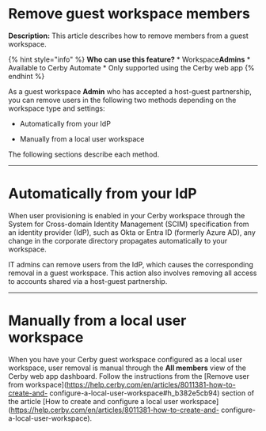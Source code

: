 # Remove guest workspace members

**Description:** This article describes how to remove members from a guest workspace.

{% hint style="info" %} **Who can use this feature?** * Workspace**Admins** *
Available to Cerby Automate * Only supported using the Cerby web app {%
endhint %}

As a guest workspace **Admin** who has accepted a host-guest partnership, you
can remove users in the following two methods depending on the workspace type
and settings:

  * Automatically from your IdP

  * Manually from a local user workspace 

The following sections describe each method.

* * *

# Automatically from your IdP

When user provisioning is enabled in your Cerby workspace through the System
for Cross-domain Identity Management (SCIM) specification from an identity
provider (IdP), such as Okta or Entra ID (formerly Azure AD), any change in
the corporate directory propagates automatically to your workspace.

IT admins can remove users from the IdP, which causes the corresponding
removal in a guest workspace. This action also involves removing all access to
accounts shared via a host-guest partnership.

* * *

# Manually from a local user workspace

When you have your Cerby guest workspace configured as a local user workspace,
user removal is manual through the **All members** view of the Cerby web app
dashboard. Follow the instructions from the [Remove user from
workspace](https://help.cerby.com/en/articles/8011381-how-to-create-and-
configure-a-local-user-workspace#h_b382e5cb94) section of the article [How to
create and configure a local user
workspace](https://help.cerby.com/en/articles/8011381-how-to-create-and-
configure-a-local-user-workspace).

